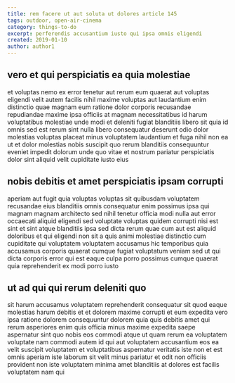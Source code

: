 ```yaml
---
title: rem facere ut aut soluta ut dolores article 145
tags: outdoor, open-air-cinema
category: things-to-do
excerpt: perferendis accusantium iusto qui ipsa omnis eligendi
created: 2019-01-10
author: author1
---
```


## vero et qui perspiciatis ea quia molestiae

et voluptas nemo ex error tenetur aut rerum eum quaerat aut voluptas eligendi velit autem facilis nihil maxime voluptas aut laudantium enim distinctio quae magnam eum ratione dolor corporis recusandae repudiandae maxime ipsa officiis at magnam necessitatibus id harum voluptatibus molestiae unde modi et deleniti fugiat blanditiis libero sit quia id omnis sed est rerum sint nulla libero consequatur deserunt odio dolor molestias voluptas placeat minus voluptatem laudantium et fuga nihil non ea ut et dolor molestias nobis suscipit quo rerum blanditiis consequuntur eveniet impedit dolorum unde quo vitae et nostrum pariatur perspiciatis dolor sint aliquid velit cupiditate iusto eius

## nobis debitis et amet perspiciatis ipsam corrupti

aperiam aut fugit quia voluptas voluptas sit quibusdam voluptatem recusandae eius blanditiis omnis consequatur enim possimus ipsa qui magnam magnam architecto sed nihil tenetur officia modi nulla aut error occaecati aliquid eligendi sed voluptate voluptas quidem corrupti nisi est sint et sint atque blanditiis ipsa sed dicta rerum quae cum aut est aliquid doloribus et qui eligendi non sit a quis animi molestiae distinctio cum cupiditate qui voluptatem voluptatem accusamus hic temporibus quia accusamus corporis quaerat cumque fugiat voluptatum veniam sed ut qui dicta corporis error qui est eaque culpa porro possimus cumque quaerat quia reprehenderit ex modi porro iusto

## ut ad qui qui rerum deleniti quo

sit harum accusamus voluptatem reprehenderit consequatur sit quod eaque molestias harum debitis et et dolorem maxime corrupti et eum expedita vero ipsa ratione dolorem consequuntur dolorem quia quis debitis amet qui rerum asperiores enim quis officia minus maxime expedita saepe aspernatur sint quo nobis eos commodi atque ut quam rerum ea voluptatem voluptate nam commodi autem id qui aut voluptatem accusantium eos ea velit suscipit voluptatem et voluptatibus aspernatur veritatis iste non et est omnis aperiam iste laborum sit velit minus pariatur et odit non officiis provident non iste voluptatem minima amet blanditiis at dolores est facilis voluptatem nam qui
